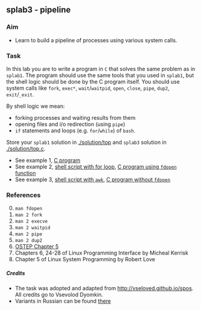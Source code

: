 ## splab3 - pipeline

### Aim
- Learn to build a pipeline of processes using various system calls.

### Task

In this lab you are to write a program in `C` that solves the same problem as in `splab1`. The program should use the same tools that you used in `splab1`, but the shell logic should be done by the C program itself. You should use system calls like `fork`, `exec*`, `wait`/`waitpid`, `open`, `close`, `pipe`, `dup2`, `exit`/`_exit`.

By shell logic we mean:
* forking processes and waiting results from them
* opening files and i/o redirection (using `pipe`)
* `if` statements and loops (e.g. `for`/`while`) of `bash`.

Store your `splab1` solution in [./solution/top](./solution/top) and `splab3` solution in [./solution/top.c](./solution/top.c).

* See example 1, [C program](./examples/top10.c)
* See example 2, [shell script with for loop](./examples/sum01), [C program using `fdopen` function](./examples/sum01.c)
* See example 3, [shell script with `awk`](./examples/sum02), [C program without `fdopen`](./examples/sum02.c)

### References
0. `man fdopen`
1. `man 2 fork`
2. `man 2 execve`
3. `man 2 waitpid`
4. `man 2 pipe`
4. `man 2 dup2`
5. [OSTEP Chapter 5](http://pages.cs.wisc.edu/~remzi/OSTEP/cpu-api.pdf)
6. Chapters 6, 24-28 of Linux Programming Interface by Micheal Kerrisk
7. Chapter 5 of Linux System Programming by Robert Love

##### Credits
* The task was adopted and adapted from http://vseloved.github.io/spos. All credits go to Vsevolod Dyomkin.
* Variants in Russian can be found [there](http://vseloved.github.io/pdf/var-sh-ru.pdf)
